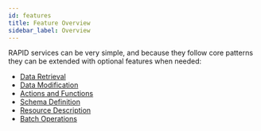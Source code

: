 ```yaml
---
id: features
title: Feature Overview
sidebar_label: Overview
---
```


RAPID services can be very simple,
and because they follow core patterns they can be extended with optional features when needed:

- [Data Retrieval](../rapid-pro-read.md)
- [Data Modification](../rapid-pro-data_modification.md)
- [Actions and Functions](../rapid-pro-operations.md)
- [Schema Definition](../rapid-pro-rsdl.md)
- [Resource Description](./rapid-pro-resource_description.md)
- [Batch Operations](./rapid-pro-batch.md)

<!--
-   [Asynchronous Requests](./rapid-pro-asynchronous_requests.md)
-   [Delta Queries](./rapid-pro-delta_queries.md)
-   [Delta Updates](./rapid-pro-delta_updates.md)
-   [Aggregation Extensions](./rapid-pro-aggregation_extensions.md)
-->
